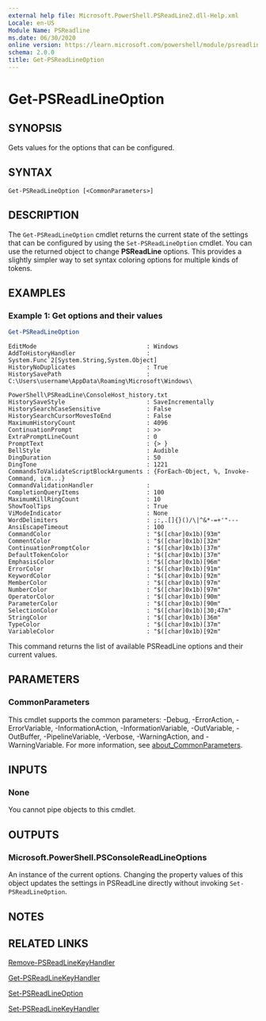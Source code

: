 ```yaml
---
external help file: Microsoft.PowerShell.PSReadLine2.dll-Help.xml
Locale: en-US
Module Name: PSReadline
ms.date: 06/30/2020
online version: https://learn.microsoft.com/powershell/module/psreadline/get-psreadlineoption?view=powershell-5.1&WT.mc_id=ps-gethelp
schema: 2.0.0
title: Get-PSReadLineOption
---
```

# Get-PSReadLineOption

## SYNOPSIS
Gets values for the options that can be configured.

## SYNTAX

```
Get-PSReadLineOption [<CommonParameters>]
```

## DESCRIPTION

The `Get-PSReadLineOption` cmdlet returns the current state of the settings that can be configured
by using the `Set-PSReadLineOption` cmdlet. You can use the returned object to change
**PSReadLine** options. This provides a slightly simpler way to set syntax coloring options for
multiple kinds of tokens.

## EXAMPLES

### Example 1: Get options and their values

```powershell
Get-PSReadLineOption
```

```Output
EditMode                               : Windows
AddToHistoryHandler                    : System.Func`2[System.String,System.Object]
HistoryNoDuplicates                    : True
HistorySavePath                        : C:\Users\username\AppData\Roaming\Microsoft\Windows\
                                         PowerShell\PSReadLine\ConsoleHost_history.txt
HistorySaveStyle                       : SaveIncrementally
HistorySearchCaseSensitive             : False
HistorySearchCursorMovesToEnd          : False
MaximumHistoryCount                    : 4096
ContinuationPrompt                     : >>
ExtraPromptLineCount                   : 0
PromptText                             : {> }
BellStyle                              : Audible
DingDuration                           : 50
DingTone                               : 1221
CommandsToValidateScriptBlockArguments : {ForEach-Object, %, Invoke-Command, icm...}
CommandValidationHandler               :
CompletionQueryItems                   : 100
MaximumKillRingCount                   : 10
ShowToolTips                           : True
ViModeIndicator                        : None
WordDelimiters                         : ;:,.[]{}()/\|^&*-=+'"---
AnsiEscapeTimeout                      : 100
CommandColor                           : "$([char]0x1b)[93m"
CommentColor                           : "$([char]0x1b)[32m"
ContinuationPromptColor                : "$([char]0x1b)[37m"
DefaultTokenColor                      : "$([char]0x1b)[37m"
EmphasisColor                          : "$([char]0x1b)[96m"
ErrorColor                             : "$([char]0x1b)[91m"
KeywordColor                           : "$([char]0x1b)[92m"
MemberColor                            : "$([char]0x1b)[97m"
NumberColor                            : "$([char]0x1b)[97m"
OperatorColor                          : "$([char]0x1b)[90m"
ParameterColor                         : "$([char]0x1b)[90m"
SelectionColor                         : "$([char]0x1b)[30;47m"
StringColor                            : "$([char]0x1b)[36m"
TypeColor                              : "$([char]0x1b)[37m"
VariableColor                          : "$([char]0x1b)[92m"
```

This command returns the list of available PSReadLine options and their current values.

## PARAMETERS

### CommonParameters

This cmdlet supports the common parameters: -Debug, -ErrorAction, -ErrorVariable,
-InformationAction, -InformationVariable, -OutVariable, -OutBuffer, -PipelineVariable, -Verbose,
-WarningAction, and -WarningVariable. For more information, see
[about_CommonParameters](http://go.microsoft.com/fwlink/?LinkID=113216).

## INPUTS

### None

You cannot pipe objects to this cmdlet.

## OUTPUTS

### Microsoft.PowerShell.PSConsoleReadLineOptions

An instance of the current options. Changing the property values of this object updates the settings
in PSReadLine directly without invoking `Set-PSReadLineOption`.

## NOTES

## RELATED LINKS

[Remove-PSReadLineKeyHandler](Remove-PSReadLineKeyHandler.md)

[Get-PSReadLineKeyHandler](Get-PSReadLineKeyHandler.md)

[Set-PSReadLineOption](Set-PSReadLineOption.md)

[Set-PSReadLineKeyHandler](Set-PSReadLineKeyHandler.md)
